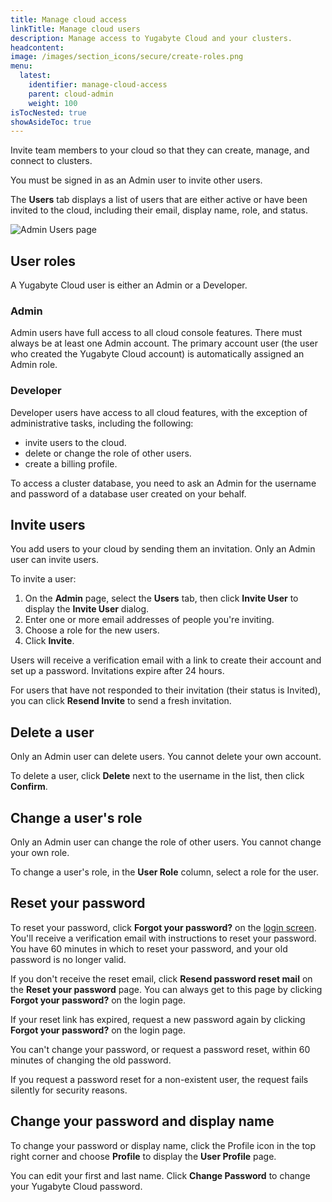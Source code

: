 ```yaml
---
title: Manage cloud access
linkTitle: Manage cloud users
description: Manage access to Yugabyte Cloud and your clusters.
headcontent:
image: /images/section_icons/secure/create-roles.png
menu:
  latest:
    identifier: manage-cloud-access
    parent: cloud-admin
    weight: 100
isTocNested: true
showAsideToc: true
---
```


Invite team members to your cloud so that they can create, manage, and connect to clusters.

You must be signed in as an Admin user to invite other users.

The **Users** tab displays a list of users that are either active or have been invited to the cloud, including their email, display name, role, and status.

![Admin Users page](/images/yb-cloud/cloud-admin-users.png)

## User roles

A Yugabyte Cloud user is either an Admin or a Developer.

### Admin

Admin users have full access to all cloud console features. There must always be at least one Admin account. The primary account user (the user who created the Yugabyte Cloud account) is automatically assigned an Admin role.

### Developer

Developer users have access to all cloud features, with the exception of administrative tasks, including the following:

- invite users to the cloud.
- delete or change the role of other users.
- create a billing profile. 

To access a cluster database, you need to ask an Admin for the username and password of a database user created on your behalf.

## Invite users

You add users to your cloud by sending them an invitation. Only an Admin user can invite users.

To invite a user:

1. On the **Admin** page, select the **Users** tab, then click **Invite User** to display the **Invite User** dialog.
1. Enter one or more email addresses of people you're inviting.
1. Choose a role for the new users.
1. Click **Invite**.

Users will receive a verification email with a link to create their account and set up a password. Invitations expire after 24 hours.

For users that have not responded to their invitation (their status is Invited), you can click **Resend Invite** to send a fresh invitation. 

## Delete a user

Only an Admin user can delete users. You cannot delete your own account.

To delete a user, click **Delete** next to the username in the list, then click **Confirm**.

## Change a user's role

Only an Admin user can change the role of other users. You cannot change your own role.

To change a user's role, in the **User Role** column, select a role for the user.

## Reset your password

To reset your password, click **Forgot your password?** on the [login screen](https://cloud.yugabyte.com/login). You'll receive a verification email with instructions to reset your password. You have 60 minutes in which to reset your password, and your old password is no longer valid.

If you don't receive the reset email, click **Resend password reset mail** on the **Reset your password** page. You can always get to this page by clicking **Forgot your password?** on the login page.

If your reset link has expired, request a new password again by clicking **Forgot your password?** on the login page.

You can't change your password, or request a password reset, within 60 minutes of changing the old password.

If you request a password reset for a non-existent user, the request fails silently for security reasons.

## Change your password and display name

To change your password or display name, click the Profile icon in the top right corner and choose **Profile** to display the **User Profile** page.

You can edit your first and last name. Click **Change Password** to change your Yugabyte Cloud password.
